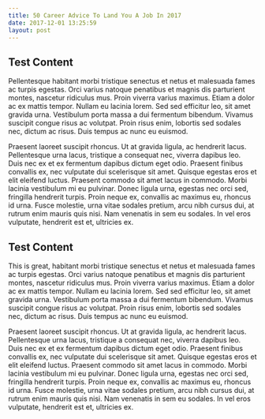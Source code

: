 ```yaml
---
title: 50 Career Advice To Land You A Job In 2017
date: 2017-12-01 13:25:59
layout: post
---
```


## Test Content
Pellentesque habitant morbi tristique senectus et netus et malesuada fames ac turpis egestas. Orci varius natoque penatibus et magnis dis parturient montes, nascetur ridiculus mus. Proin viverra varius maximus. Etiam a dolor ac ex mattis tempor. Nullam eu lacinia lorem. Sed sed efficitur leo, sit amet gravida urna. Vestibulum porta massa a dui fermentum bibendum. Vivamus suscipit congue risus ac volutpat. Proin risus enim, lobortis sed sodales nec, dictum ac risus. Duis tempus ac nunc eu euismod.

Praesent laoreet suscipit rhoncus. Ut at gravida ligula, ac hendrerit lacus. Pellentesque urna lacus, tristique a consequat nec, viverra dapibus leo. Duis nec ex et ex fermentum dapibus dictum eget odio. Praesent finibus convallis ex, nec vulputate dui scelerisque sit amet. Quisque egestas eros et elit eleifend luctus. Praesent commodo sit amet lacus in commodo. Morbi lacinia vestibulum mi eu pulvinar. Donec ligula urna, egestas nec orci sed, fringilla hendrerit turpis. Proin neque ex, convallis ac maximus eu, rhoncus id urna. Fusce molestie, urna vitae sodales pretium, arcu nibh cursus dui, at rutrum enim mauris quis nisi. Nam venenatis in sem eu sodales. In vel eros vulputate, hendrerit est et, ultricies ex.

## Test Content
This is great, habitant morbi tristique senectus et netus et malesuada fames ac turpis egestas. Orci varius natoque penatibus et magnis dis parturient montes, nascetur ridiculus mus. Proin viverra varius maximus. Etiam a dolor ac ex mattis tempor. Nullam eu lacinia lorem. Sed sed efficitur leo, sit amet gravida urna. Vestibulum porta massa a dui fermentum bibendum. Vivamus suscipit congue risus ac volutpat. Proin risus enim, lobortis sed sodales nec, dictum ac risus. Duis tempus ac nunc eu euismod.

Praesent laoreet suscipit rhoncus. Ut at gravida ligula, ac hendrerit lacus. Pellentesque urna lacus, tristique a consequat nec, viverra dapibus leo. Duis nec ex et ex fermentum dapibus dictum eget odio. Praesent finibus convallis ex, nec vulputate dui scelerisque sit amet. Quisque egestas eros et elit eleifend luctus. Praesent commodo sit amet lacus in commodo. Morbi lacinia vestibulum mi eu pulvinar. Donec ligula urna, egestas nec orci sed, fringilla hendrerit turpis. Proin neque ex, convallis ac maximus eu, rhoncus id urna. Fusce molestie, urna vitae sodales pretium, arcu nibh cursus dui, at rutrum enim mauris quis nisi. Nam venenatis in sem eu sodales. In vel eros vulputate, hendrerit est et, ultricies ex.
